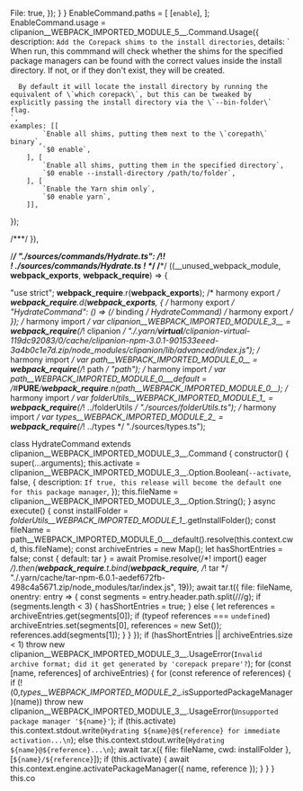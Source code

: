 File: true,
        });
    }
}
EnableCommand.paths = [
    [`enable`],
];
EnableCommand.usage = clipanion__WEBPACK_IMPORTED_MODULE_5__.Command.Usage({
    description: `Add the Corepack shims to the install directories`,
    details: `
      When run, this commmand will check whether the shims for the specified package managers can be found with the correct values inside the install directory. If not, or if they don't exist, they will be created.

      By default it will locate the install directory by running the equivalent of \`which corepack\`, but this can be tweaked by explicitly passing the install directory via the \`--bin-folder\` flag.
    `,
    examples: [[
            `Enable all shims, putting them next to the \`corepath\` binary`,
            `$0 enable`,
        ], [
            `Enable all shims, putting them in the specified directory`,
            `$0 enable --install-directory /path/to/folder`,
        ], [
            `Enable the Yarn shim only`,
            `$0 enable yarn`,
        ]],
});


/***/ }),

/***/ "./sources/commands/Hydrate.ts":
/*!*************************************!*\
  !*** ./sources/commands/Hydrate.ts ***!
  \*************************************/
/***/ ((__unused_webpack_module, __webpack_exports__, __webpack_require__) => {

"use strict";
__webpack_require__.r(__webpack_exports__);
/* harmony export */ __webpack_require__.d(__webpack_exports__, {
/* harmony export */   "HydrateCommand": () => (/* binding */ HydrateCommand)
/* harmony export */ });
/* harmony import */ var clipanion__WEBPACK_IMPORTED_MODULE_3__ = __webpack_require__(/*! clipanion */ "./.yarn/__virtual__/clipanion-virtual-119dc92083/0/cache/clipanion-npm-3.0.1-901533eeed-3a4b0c1e7d.zip/node_modules/clipanion/lib/advanced/index.js");
/* harmony import */ var path__WEBPACK_IMPORTED_MODULE_0__ = __webpack_require__(/*! path */ "path");
/* harmony import */ var path__WEBPACK_IMPORTED_MODULE_0___default = /*#__PURE__*/__webpack_require__.n(path__WEBPACK_IMPORTED_MODULE_0__);
/* harmony import */ var _folderUtils__WEBPACK_IMPORTED_MODULE_1__ = __webpack_require__(/*! ../folderUtils */ "./sources/folderUtils.ts");
/* harmony import */ var _types__WEBPACK_IMPORTED_MODULE_2__ = __webpack_require__(/*! ../types */ "./sources/types.ts");




class HydrateCommand extends clipanion__WEBPACK_IMPORTED_MODULE_3__.Command {
    constructor() {
        super(...arguments);
        this.activate = clipanion__WEBPACK_IMPORTED_MODULE_3__.Option.Boolean(`--activate`, false, {
            description: `If true, this release will become the default one for this package manager`,
        });
        this.fileName = clipanion__WEBPACK_IMPORTED_MODULE_3__.Option.String();
    }
    async execute() {
        const installFolder = _folderUtils__WEBPACK_IMPORTED_MODULE_1__.getInstallFolder();
        const fileName = path__WEBPACK_IMPORTED_MODULE_0___default().resolve(this.context.cwd, this.fileName);
        const archiveEntries = new Map();
        let hasShortEntries = false;
        const { default: tar } = await Promise.resolve(/*! import() eager */).then(__webpack_require__.t.bind(__webpack_require__, /*! tar */ "./.yarn/cache/tar-npm-6.0.1-aedef672fb-498c4a5671.zip/node_modules/tar/index.js", 19));
        await tar.t({ file: fileName, onentry: entry => {
                const segments = entry.header.path.split(/\//g);
                if (segments.length < 3) {
                    hasShortEntries = true;
                }
                else {
                    let references = archiveEntries.get(segments[0]);
                    if (typeof references === `undefined`)
                        archiveEntries.set(segments[0], references = new Set());
                    references.add(segments[1]);
                }
            } });
        if (hasShortEntries || archiveEntries.size < 1)
            throw new clipanion__WEBPACK_IMPORTED_MODULE_3__.UsageError(`Invalid archive format; did it get generated by 'corepack prepare'?`);
        for (const [name, references] of archiveEntries) {
            for (const reference of references) {
                if (!(0,_types__WEBPACK_IMPORTED_MODULE_2__.isSupportedPackageManager)(name))
                    throw new clipanion__WEBPACK_IMPORTED_MODULE_3__.UsageError(`Unsupported package manager '${name}'`);
                if (this.activate)
                    this.context.stdout.write(`Hydrating ${name}@${reference} for immediate activation...\n`);
                else
                    this.context.stdout.write(`Hydrating ${name}@${reference}...\n`);
                await tar.x({ file: fileName, cwd: installFolder }, [`${name}/${reference}`]);
                if (this.activate) {
                    await this.context.engine.activatePackageManager({ name, reference });
                }
            }
        }
        this.co